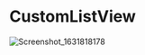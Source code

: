 # CustomListView
![Screenshot_1631818178](https://user-images.githubusercontent.com/65570444/133668629-3ecc3321-a9da-4237-8b06-c58b6fff55a4.png)
